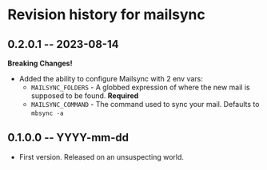 # Revision history for mailsync

## 0.2.0.1 -- 2023-08-14

**Breaking Changes!**
* Added the ability to configure Mailsync with 2 env vars:
  * `MAILSYNC_FOLDERS` - A globbed expression of where the new mail is supposed
    to be found. **Required**
  * `MAILSYNC_COMMAND` - The command used to sync your mail.  Defaults to
    `mbsync -a`

## 0.1.0.0 -- YYYY-mm-dd

* First version. Released on an unsuspecting world.

